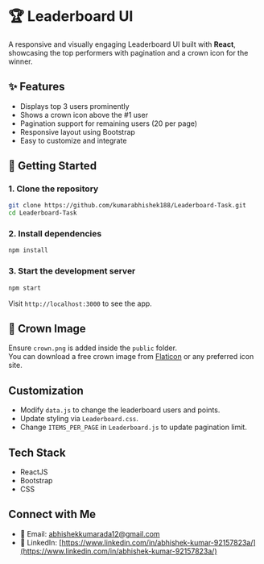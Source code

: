 # 🏆 Leaderboard UI

A responsive and visually engaging Leaderboard UI built with **React**, showcasing the top performers with pagination and a crown icon for the winner.

## ✨ Features

- Displays top 3 users prominently
- Shows a crown icon above the #1 user
- Pagination support for remaining users (20 per page)
- Responsive layout using Bootstrap
- Easy to customize and integrate


## 🚀 Getting Started

### 1. Clone the repository

```bash
git clone https://github.com/kumarabhishek188/Leaderboard-Task.git
cd Leaderboard-Task
```

### 2. Install dependencies

```bash
npm install
```

### 3. Start the development server

```bash
npm start
```

Visit `http://localhost:3000` to see the app.

## 👑 Crown Image

Ensure `crown.png` is added inside the `public` folder.  
You can download a free crown image from [Flaticon](https://www.flaticon.com/free-icon/crown_616492) or any preferred icon site.

## Customization

- Modify `data.js` to change the leaderboard users and points.
- Update styling via `Leaderboard.css`.
- Change `ITEMS_PER_PAGE` in `Leaderboard.js` to update pagination limit.

## Tech Stack

- ReactJS
- Bootstrap
- CSS


## Connect with Me

- 📧 Email: abhishekkumarada12@gmail.com  
- 🔗 LinkedIn: [https://www.linkedin.com/in/abhishek-kumar-92157823a/](https://www.linkedin.com/in/abhishek-kumar-92157823a/)
